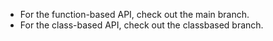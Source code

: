 - For the function-based API, check out the main branch.
- For the class-based API, check out the classbased branch.
